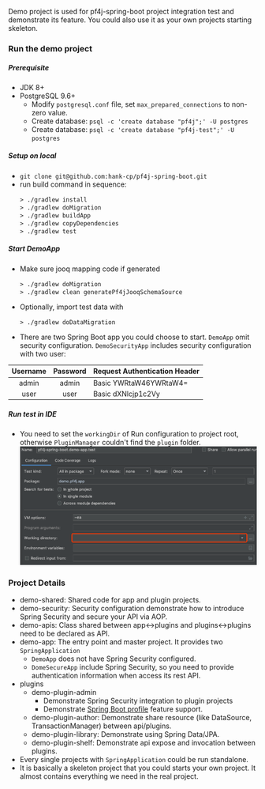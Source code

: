 Demo project is used for pf4j-spring-boot project integration test and
demonstrate its feature. You could also use it as your own projects 
starting skeleton.

### Run the demo project

##### Prerequisite
* JDK 8+
* PostgreSQL 9.6+
    * Modify `postgresql.conf` file, set `max_prepared_connections` to non-zero value.
    * Create database: `psql -c 'create database "pf4j";' -U postgres`
    * Create database: `psql -c 'create database "pf4j-test";' -U postgres`

##### Setup on local
* `git clone git@github.com:hank-cp/pf4j-spring-boot.git`
* run build command in sequence:
    ```
    > ./gradlew install
    > ./gradlew doMigration
    > ./gradlew buildApp
    > ./gradlew copyDependencies
    > ./gradlew test
    ```
    
##### Start DemoApp
* Make sure jooq mapping code if generated
    ```
    > ./gradlew doMigration
    > ./gradlew clean generatePf4jJooqSchemaSource
    ```
* Optionally, import test data with
    ```
    > ./gradlew doDataMigration
    ```
* There are two Spring Boot app you could choose to start. `DemoApp`
omit security configuration. `DemoSecurityApp` includes security 
configuration with two user:

|  Username  | Password | Request Authentication Header |
| :---: | :---: | :--- |
| admin | admin | Basic YWRtaW46YWRtaW4=
| user | user | Basic dXNlcjp1c2Vy

##### Run test in IDE
* You need to set the `workingDir` of Run configuration to project root,
otherwise `PluginManager` couldn't find the `plugin` folder.
 ![](work_dir.png?raw=true)

### Project Details
* demo-shared: Shared code for app and plugin projects.
* demo-security: Security configuration demonstrate how to introduce Spring Security and secure your 
API via AOP.
* demo-apis: Class shared between app\<-\>plugins and plugins\<-\>plugins need to be declared as API.
* demo-app: The entry point and master project. It provides two `SpringApplication`
    * `DemoApp` does not have Spring Security configured.
    * `DomeSecureApp` include Spring Security, so you need to provide authentication information
    when access its rest API.
* plugins
    * demo-plugin-admin
        * Demonstrate Spring Security integration to plugin projects
        * Demonstrate [Spring Boot profile](https://docs.spring.io/spring-boot/docs/current/reference/html/boot-features-profiles.html) 
        feature support.
    * demo-plugin-author: Demonstrate share resource (like DataSource, TransactionManager) between
    api/plugins.
    * demo-plugin-library: Demonstrate using Spring Data/JPA.
    * demo-plugin-shelf: Demonstrate api expose and invocation between plugins.
* Every single projects with `SpringApplication` could be run standalone.
* It is basically a skeleton project that you could starts your own project. It almost contains 
everything we need in the real project. 